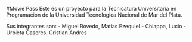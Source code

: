 #Movie Pass
	Este es un proyecto para la Tecnicatura Universitaria en Programacion de la Universidad Tecnologica Nacional de Mar del Plata.

Sus integrantes son:
	- Miguel Rovedo, Matias Ezequiel
	- Chiappa, Lucio
	- Urbieta Caseres, Cristian Andres